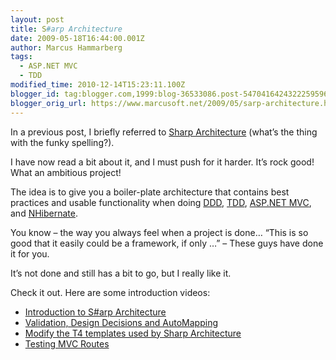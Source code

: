 ```yaml
---
layout: post
title: S#arp Architecture
date: 2009-05-18T16:44:00.001Z
author: Marcus Hammarberg
tags:
  - ASP.NET MVC
  - TDD
modified_time: 2010-12-14T15:23:11.100Z
blogger_id: tag:blogger.com,1999:blog-36533086.post-5470416424322259596
blogger_orig_url: https://www.marcusoft.net/2009/05/sarp-architecture.html
---
```


In a previous post, I briefly referred to [Sharp Architecture](http://code.google.com/p/sharp-architecture/) (what’s the thing with the funky spelling?).

I have now read a bit about it, and I must push for it harder. It’s rock good! What an ambitious project!

The idea is to give you a boiler-plate architecture that contains best practices and usable functionality when doing [DDD](http://en.wikipedia.org/wiki/Domain-driven_design), [TDD](http://en.wikipedia.org/wiki/Test-driven_development), [ASP.NET MVC](http://www.asp.net/mvc/), and [NHibernate](https://www.hibernate.org/343.html).

You know – the way you always feel when a project is done… “This is so good that it easily could be a framework, if only …” – These guys have done it for you.

It’s not done and still has a bit to go, but I really like it.

Check it out. Here are some introduction videos:

- [Introduction to S#arp Architecture](http://dimecasts.net/Casts/CastDetails/75)
- [Validation, Design Decisions and AutoMapping](http://dimecasts.net/Casts/CastDetails/97)
- [Modify the T4 templates used by Sharp Architecture](http://dimecasts.net/Casts/CastDetails/102)
- [Testing MVC Routes](http://dimecasts.net/Casts/CastDetails/107)
